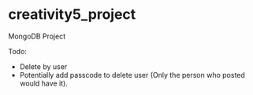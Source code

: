 # creativity5_project

MongoDB Project

Todo:
- Delete by user
- Potentially add passcode to delete user (Only the person who posted would have it).
